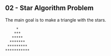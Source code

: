## 02 - Star Algorithm Problem ##

The main goal is to make a triangle with the stars.


         * 
        *** 
       ***** 
      ******* 
     ********* 
    ***********
